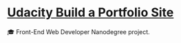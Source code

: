 # [Udacity Build a Portfolio Site](https://github.com/udacity/Project-Descriptions-for-Review/blob/master/Front%20End/Build%20a%20Portfolio%20Site.md)
:mortar_board: Front-End Web Developer Nanodegree project.
